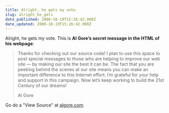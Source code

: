 ```yaml
---
title: Alright, he gets my vote.
slug: alright_he_gets
date_published: 2000-10-19T15:26:42.000Z
date_updated: 2000-10-19T15:26:42.000Z
---
```


Alright, he gets my vote. This is **Al Gore’s secret message in the HTML of his webpage**:

> Thanks for checking out our source code! I plan to use this space to post special messages to those who are helping to improve our web site — by making our site the best it can be. The fact that you are peeking behind the scenes at our site means you can make an important difference to this Internet effort. I’m grateful for your help and support in this campaign. Now let’s keep working to build the 21st Century of our dreams!
> 
> Al Gore

Go do a "View Source" at [algore.com](http://www.algore.com/).
